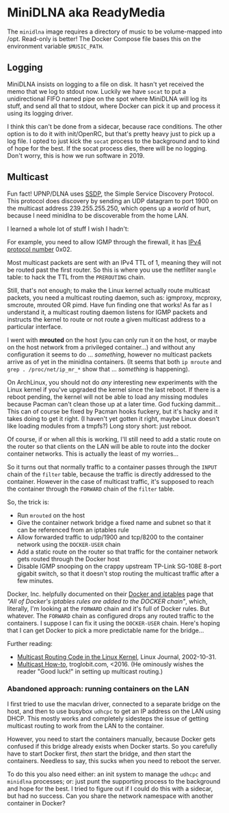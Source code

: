 # MiniDLNA aka ReadyMedia

The `minidlna` image requires a directory of music to be volume-mapped into
/opt. Read-only is better! The Docker Compose file bases this on the
environment variable `$MUSIC_PATH`.

## Logging

MiniDLNA insists on logging to a file on disk. It hasn't yet received the memo
that we log to stdout now. Luckily we have `socat` to put a unidirectional FIFO
named pipe on the spot where MiniDLNA will log its stuff, and send all that to
stdout, where Docker can pick it up and process it using its logging driver.

I think this can't be done from a sidecar, because race conditions. The other
option is to do it with init/OpenRC, but that's pretty heavy just to pick up a
log file. I opted to just kick the `socat` process to the background and to
kind of hope for the best. If the socat process dies, there will be no logging.
Don't worry, this is how we run software in 2019.

## Multicast

Fun fact! UPNP/DLNA uses [SSDP][1], the Simple Service Discovery Protocol.
This protocol does discovery by sending an UDP datagram to port 1900 on the
multicast address 239.255.255.250, which opens up a _world_ of hurt, because I
need minidlna to be discoverable from the home LAN.

I learned a whole lot of stuff I wish I hadn't:

For example, you need to allow IGMP through the firewall, it has [IPv4 protocol
number][2] 0x02.

Most multicast packets are sent with an IPv4 TTL of 1, meaning they will not be
routed past the first router. So this is where you use the netfilter `mangle`
table: to hack the TTL from the `PREROUTING` chain.

Still, that's not enough; to make the Linux kernel actually route multicast
packets, you need a multicast routing daemon, such as: igmproxy, mcproxy,
smcroute, mrouted OR pimd. Have fun finding one that works! As far as I
understand it, a multicast routing daemon listens for IGMP packets and
instructs the kernel to route or not route a given multicast address to a
particular interface.

I went with **mrouted** on the host (you can only run it on the host, or maybe
on the host network from a privileged container...) and without any
configuration it seems to do ... _something_, however no multicast packets
arrive as of yet in the minidlna containers. (It seems that both `ip mroute`
and `grep . /proc/net/ip_mr_*` show that ... _something_ is happening).

On ArchLinux, you should not do _any_ interesting new experiments with the
Linux kernel if you've upgraded the kernel since the last reboot.  If there is
a reboot pending, the kernel will not be able to load any missing modules
because Pacman can't clean those up at a later time. God fucking dammit... This
can of course be fixed by Pacman hooks fuckery, but it's hacky and it takes
doing to get it right. (I haven't yet gotten it right, maybe Linux doesn't like
loading modules from a tmpfs?) Long story short: just reboot.

Of course, if or when all this is working, I'll still need to add a static
route on the router so that clients on the LAN will be able to route into the
docker container networks. This is actually the least of my worries...

So it turns out that normally traffic to a container passes through the `INPUT`
chain of the `filter` table, because the traffic is directly addressed to the
container. However in the case of multicast traffic, it's supposed to reach the
container through the `FORWARD` chain of the `filter` table.

So, the trick is:

- Run `mrouted` on the host
- Give the container network bridge a fixed name and subnet so that it can
  be referenced from an iptables rule
- Allow forwarded traffic to udp/1900 and tcp/8200 to the container network
  using the `DOCKER-USER` chain
- Add a static route on the router so that traffic for the container network
  gets routed through the Docker host
- Disable IGMP snooping on the crappy upstream TP-Link SG-108E 8-port gigabit
  switch, so that it doesn't stop routing the multicast traffic after a few 
  minutes.

Docker, Inc.  helpfully documented on their [Docker and iptables][3] page that
_"All of Docker's iptables rules are added to the DOCKER chain"_, which,
literally, I'm looking at the `FORWARD` chain and it's full of Docker rules.
But whatever. The `FORWARD` chain as configured drops any routed traffic to the
containers. I suppose I can fix it using the `DOCKER-USER` chain. Here's hoping
that I can get Docker to pick a more predictable name for the bridge...

Further reading:

- [Multicast Routing Code in the Linux Kernel][4], Linux Journal, 2002-10-31.
- [Multicast How-to][5], troglobit.com, <2016. (He ominously wishes the
  reader "Good luck!" in setting up multicast routing.)

### Abandoned approach: running containers on the LAN

I first tried to use the macvlan driver, connected to a separate bridge on the
host, and then to use busybox `udhcpc` to get an IP address on the LAN using
DHCP. This mostly works and completely sidesteps the issue of getting multicast
routing to work from the LAN to the container.

However, you need to start the containers manually, because Docker gets
confused if this bridge already exists when Docker starts. So you carefully
have to start Docker first, _then_ start the bridge, and _then_ start the
containers.  Needless to say, this sucks when you need to reboot the server.

To do this you also need either: an init system to manage the `udhcpc` and
`minidlna` processes; or: just punt the supporting process to the background
and hope for the best. I tried to figure out if I could do this with a sidecar,
but had no success. Can you share the network namespace with another container
in Docker?

[1]: https://en.wikipedia.org/wiki/Simple_Service_Discovery_Protocol
[2]: https://en.wikipedia.org/wiki/List_of_IP_protocol_numbers
[3]: https://docs.docker.com/network/iptables/
[4]: https://www.linuxjournal.com/article/6070
[5]: http://troglobit.com/howto/multicast/
